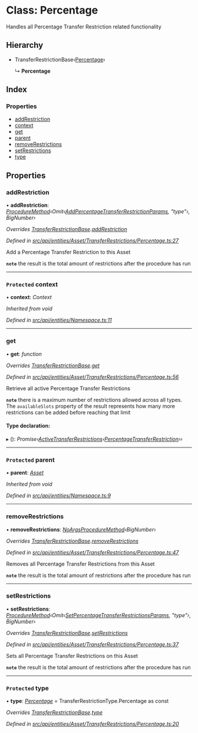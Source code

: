 # Class: Percentage

Handles all Percentage Transfer Restriction related functionality

## Hierarchy

* TransferRestrictionBase‹[Percentage](../enums/transferrestrictiontype.md#percentage)›

  ↳ **Percentage**

## Index

### Properties

* [addRestriction](percentage.md#addrestriction)
* [context](percentage.md#protected-context)
* [get](percentage.md#get)
* [parent](percentage.md#protected-parent)
* [removeRestrictions](percentage.md#removerestrictions)
* [setRestrictions](percentage.md#setrestrictions)
* [type](percentage.md#protected-type)

## Properties

###  addRestriction

• **addRestriction**: *[ProcedureMethod](../interfaces/proceduremethod.md)‹Omit‹[AddPercentageTransferRestrictionParams](../globals.md#addpercentagetransferrestrictionparams), "type"›, BigNumber›*

*Overrides [TransferRestrictionBase](transferrestrictionbase.md).[addRestriction](transferrestrictionbase.md#addrestriction)*

*Defined in [src/api/entities/Asset/TransferRestrictions/Percentage.ts:27](https://github.com/PolymathNetwork/polymesh-sdk/blob/38ee8078/src/api/entities/Asset/TransferRestrictions/Percentage.ts#L27)*

Add a Percentage Transfer Restriction to this Asset

**`note`** the result is the total amount of restrictions after the procedure has run

___

### `Protected` context

• **context**: *Context*

*Inherited from void*

*Defined in [src/api/entities/Namespace.ts:11](https://github.com/PolymathNetwork/polymesh-sdk/blob/38ee8078/src/api/entities/Namespace.ts#L11)*

___

###  get

• **get**: *function*

*Overrides [TransferRestrictionBase](transferrestrictionbase.md).[get](transferrestrictionbase.md#get)*

*Defined in [src/api/entities/Asset/TransferRestrictions/Percentage.ts:56](https://github.com/PolymathNetwork/polymesh-sdk/blob/38ee8078/src/api/entities/Asset/TransferRestrictions/Percentage.ts#L56)*

Retrieve all active Percentage Transfer Restrictions

**`note`** there is a maximum number of restrictions allowed across all types.
  The `availableSlots` property of the result represents how many more restrictions can be added
  before reaching that limit

#### Type declaration:

▸ (): *Promise‹[ActiveTransferRestrictions](../interfaces/activetransferrestrictions.md)‹[PercentageTransferRestriction](../interfaces/percentagetransferrestriction.md)››*

___

### `Protected` parent

• **parent**: *[Asset](asset.md)*

*Inherited from void*

*Defined in [src/api/entities/Namespace.ts:9](https://github.com/PolymathNetwork/polymesh-sdk/blob/38ee8078/src/api/entities/Namespace.ts#L9)*

___

###  removeRestrictions

• **removeRestrictions**: *[NoArgsProcedureMethod](../interfaces/noargsproceduremethod.md)‹BigNumber›*

*Overrides [TransferRestrictionBase](transferrestrictionbase.md).[removeRestrictions](transferrestrictionbase.md#removerestrictions)*

*Defined in [src/api/entities/Asset/TransferRestrictions/Percentage.ts:47](https://github.com/PolymathNetwork/polymesh-sdk/blob/38ee8078/src/api/entities/Asset/TransferRestrictions/Percentage.ts#L47)*

Removes all Percentage Transfer Restrictions from this Asset

**`note`** the result is the total amount of restrictions after the procedure has run

___

###  setRestrictions

• **setRestrictions**: *[ProcedureMethod](../interfaces/proceduremethod.md)‹Omit‹[SetPercentageTransferRestrictionsParams](../interfaces/setpercentagetransferrestrictionsparams.md), "type"›, BigNumber›*

*Overrides [TransferRestrictionBase](transferrestrictionbase.md).[setRestrictions](transferrestrictionbase.md#setrestrictions)*

*Defined in [src/api/entities/Asset/TransferRestrictions/Percentage.ts:37](https://github.com/PolymathNetwork/polymesh-sdk/blob/38ee8078/src/api/entities/Asset/TransferRestrictions/Percentage.ts#L37)*

Sets all Percentage Transfer Restrictions on this Asset

**`note`** the result is the total amount of restrictions after the procedure has run

___

### `Protected` type

• **type**: *[Percentage](../enums/transferrestrictiontype.md#percentage)* = TransferRestrictionType.Percentage as const

*Overrides [TransferRestrictionBase](transferrestrictionbase.md).[type](transferrestrictionbase.md#protected-abstract-type)*

*Defined in [src/api/entities/Asset/TransferRestrictions/Percentage.ts:20](https://github.com/PolymathNetwork/polymesh-sdk/blob/38ee8078/src/api/entities/Asset/TransferRestrictions/Percentage.ts#L20)*
